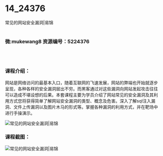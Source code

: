 # 14_24376
常见的网站安全漏洞|易锦
<br/></br>
<h3>微:mukewang8 资源编号：5224376</h3>
<br/></br>
<h3>课程介绍：</h3>
<p>网站是网络访问的最基本入口，随着互联网的飞速发展，网站的弊端也开始就逐步呈现，各种各样的<a title="查看与 安全漏洞 相关的文章" target="_blank">安全漏洞</a>层出不穷。而黑客通过对这些漏洞向网站发起攻击往往可以造成不堪设想的后果。本套课程主要为学员介绍了网站常见的安全漏洞及其利用方式您将获得简单了解网站安全漏洞的类型、概念及危害。深入了解sql注入漏洞、文件上传漏洞以及图片木马的形式等。掌握各种漏洞的利用方式，并在靶场中进行手操演示。</p>
<p><img src="https://www.ko996.com/wp-content/uploads/img/2022/05/1-102-300x159.png" alt="常见的网站安全漏洞|易锦"></p>
<div class="info-desc">
<h3>课程截图：</h3>
<p><img src="https://www.ko996.com/wp-content/uploads/img/2022/05/2-91.png" alt="常见的网站安全漏洞|易锦"></p>


			
</div>
